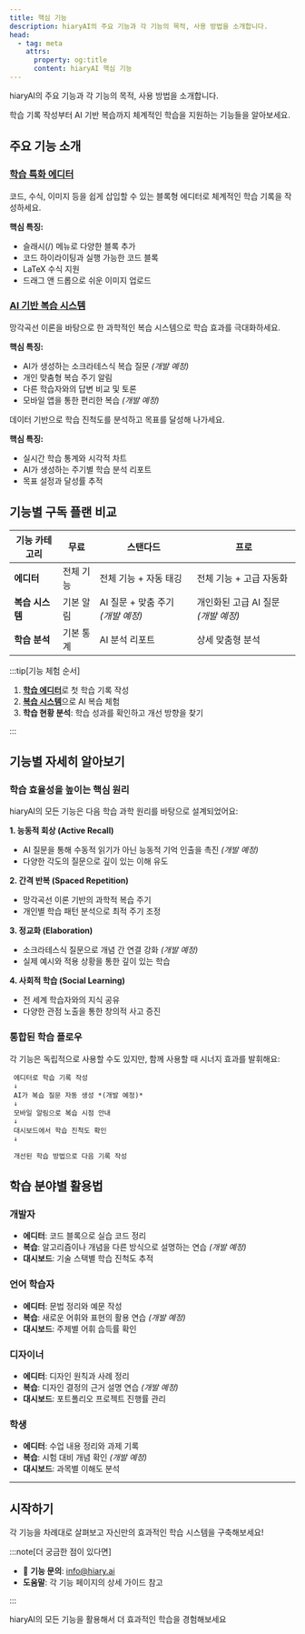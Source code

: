 ```yaml
---
title: 핵심 기능
description: hiaryAI의 주요 기능과 각 기능의 목적, 사용 방법을 소개합니다.
head:
  - tag: meta
    attrs:
      property: og:title
      content: hiaryAI 핵심 기능
---
```


hiaryAI의 주요 기능과 각 기능의 목적, 사용 방법을 소개합니다.

학습 기록 작성부터 AI 기반 복습까지 체계적인 학습을 지원하는 기능들을 알아보세요.

## 주요 기능 소개

### [학습 특화 에디터](./editor.mdx)
코드, 수식, 이미지 등을 쉽게 삽입할 수 있는 블록형 에디터로 체계적인 학습 기록을 작성하세요.

**핵심 특징:**
- 슬래시(/) 메뉴로 다양한 블록 추가
- 코드 하이라이팅과 실행 가능한 코드 블록
- LaTeX 수식 지원
- 드래그 앤 드롭으로 쉬운 이미지 업로드

### [AI 기반 복습 시스템](./review-system.mdx)
망각곡선 이론을 바탕으로 한 과학적인 복습 시스템으로 학습 효과를 극대화하세요.

**핵심 특징:**
- AI가 생성하는 소크라테스식 복습 질문 *(개발 예정)*
- 개인 맞춤형 복습 주기 알림
- 다른 학습자와의 답변 비교 및 토론
- 모바일 앱을 통한 편리한 복습 *(개발 예정)*


데이터 기반으로 학습 진척도를 분석하고 목표를 달성해 나가세요.

**핵심 특징:**
- 실시간 학습 통계와 시각적 차트
- AI가 생성하는 주기별 학습 분석 리포트
- 목표 설정과 달성률 추적



## 기능별 구독 플랜 비교

| 기능 카테고리 | 무료 | 스탠다드 | 프로 |
|--------------|------|----------|------|
| **에디터** | 전체 기능 | 전체 기능 + 자동 태깅 | 전체 기능 + 고급 자동화 |
| **복습 시스템** | 기본 알림 | AI 질문 + 맞춤 주기 *(개발 예정)* | 개인화된 고급 AI 질문 *(개발 예정)* |
| **학습 분석** | 기본 통계 | AI 분석 리포트 | 상세 맞춤형 분석 |


:::tip[기능 체험 순서]

1. [**학습 에디터**](./editor.mdx)로 첫 학습 기록 작성
2. [**복습 시스템**](./review-system.mdx)으로 AI 복습 체험 
3. **학습 현황 분석**: 학습 성과를 확인하고 개선 방향을 찾기

:::

## 기능별 자세히 알아보기

### 학습 효율성을 높이는 핵심 원리

hiaryAI의 모든 기능은 다음 학습 과학 원리를 바탕으로 설계되었어요:

**1. 능동적 회상 (Active Recall)**
- AI 질문을 통해 수동적 읽기가 아닌 능동적 기억 인출을 촉진 *(개발 예정)*
- 다양한 각도의 질문으로 깊이 있는 이해 유도

**2. 간격 반복 (Spaced Repetition)**
- 망각곡선 이론 기반의 과학적 복습 주기
- 개인별 학습 패턴 분석으로 최적 주기 조정

**3. 정교화 (Elaboration)** 
- 소크라테스식 질문으로 개념 간 연결 강화 *(개발 예정)*
- 실제 예시와 적용 상황을 통한 깊이 있는 학습

**4. 사회적 학습 (Social Learning)**
- 전 세계 학습자와의 지식 공유
- 다양한 관점 노출을 통한 창의적 사고 증진

### 통합된 학습 플로우

각 기능은 독립적으로 사용할 수도 있지만, 함께 사용할 때 시너지 효과를 발휘해요:

```
 에디터로 학습 기록 작성
 ↓
 AI가 복습 질문 자동 생성 *(개발 예정)*
 ↓ 
 모바일 알림으로 복습 시점 안내
 ↓
 대시보드에서 학습 진척도 확인
 ↓

 개선된 학습 방법으로 다음 기록 작성
```

## 학습 분야별 활용법

### 개발자
- **에디터**: 코드 블록으로 실습 코드 정리
- **복습**: 알고리즘이나 개념을 다른 방식으로 설명하는 연습 *(개발 예정)*
- **대시보드**: 기술 스택별 학습 진척도 추적


### 언어 학습자 
- **에디터**: 문법 정리와 예문 작성
- **복습**: 새로운 어휘와 표현의 활용 연습 *(개발 예정)*
- **대시보드**: 주제별 어휘 습득률 확인


### 디자이너
- **에디터**: 디자인 원칙과 사례 정리
- **복습**: 디자인 결정의 근거 설명 연습 *(개발 예정)*
- **대시보드**: 포트폴리오 프로젝트 진행률 관리


### 학생
- **에디터**: 수업 내용 정리와 과제 기록
- **복습**: 시험 대비 개념 확인 *(개발 예정)*
- **대시보드**: 과목별 이해도 분석


---

## 시작하기

각 기능을 차례대로 살펴보고 자신만의 효과적인 학습 시스템을 구축해보세요!

:::note[더 궁금한 점이 있다면]

- 📧 **기능 문의**: info@hiary.ai
- **도움말**: 각 기능 페이지의 상세 가이드 참고

:::

hiaryAI의 모든 기능을 활용해서 더 효과적인 학습을 경험해보세요 
